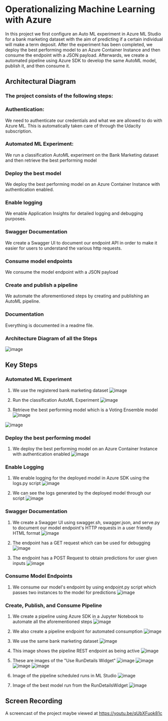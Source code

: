 
# Operationalizing Machine Learning with Azure

In this project we first configure an Auto ML experiment in Azure ML Studio for a bank marketing dataset with the aim of predicting if a certain individual will make a term deposit. After the experiment has been completed, we deploy the best performing model to an Azure Container Instance and then consume the endpoint with a JSON payload. Afterwards, we create a automated pipeline using Azure SDK to develop the same AutoML model, publish it, and then consume it.

## Architectural Diagram

### The project consists of the following steps:

### Authentication: 
We need to authenticate our credentials and what we are allowed to do with Azure ML. This is automatically taken care of through the Udacity subscription.

### Automated ML Experiment:
We run a classification AutoML experiment on the Bank Marketing dataset and then retrieve the best performing model

### Deploy the best model
We deploy the best performing model on an Azure Container Instance with authentication enabled.

### Enable logging
We enable Application Insights for detailed logging and debugging purposes.

### Swagger Documentation
We create a Swagger UI to document our endpoint API in order to make it easier for users to understand the various http requests.

### Consume model endpoints
We consume the model endpoint with a JSON payload

### Create and publish a pipeline
We automate the aforementioned steps by creating and publishing an AutoML pipeline.

### Documentation
Everything is documented in a readme file.

### Architecture Diagram of all the Steps
![image](https://user-images.githubusercontent.com/38438203/121116307-4f30c800-c7e4-11eb-92e3-8078b006f251.png)

## Key Steps

### Automated ML Experiment

  1. We use the registered bank marketing dataset
  ![image](https://user-images.githubusercontent.com/38438203/121117947-fc0c4480-c7e6-11eb-8f75-12b5edde0203.png)
  
  2. Run the classification AutoML Experiment
  ![image](https://user-images.githubusercontent.com/38438203/121118109-4988b180-c7e7-11eb-89ab-742c740db86d.png)

  3. Retrieve the best performing model which is a Voting Ensemble model
  ![image](https://user-images.githubusercontent.com/38438203/121118210-76d55f80-c7e7-11eb-89a6-e992cb8b07b8.png)
  
  ![image](https://user-images.githubusercontent.com/38438203/121118245-83f24e80-c7e7-11eb-9076-d0035c3a408f.png)
  
### Deploy the best performing model

  1. We deploy the best performing model on an Azure Container Instance with authentication enabled
  ![image](https://user-images.githubusercontent.com/38438203/121118620-2b6f8100-c7e8-11eb-8d9b-ff3012c8806f.png)

### Enable Logging

  1. We enable logging for the deployed model in Azure SDK using the logs.py script
  ![image](https://user-images.githubusercontent.com/38438203/121118826-85704680-c7e8-11eb-81ef-0b716ca40902.png)
  
  2. We can see the logs generated by the deployed model through our script 
  ![image](https://user-images.githubusercontent.com/38438203/121119074-fdd70780-c7e8-11eb-9095-00f706969078.png)

### Swagger Documentation

  1. We create a Swagger UI using swagger.sh, swagger.json, and serve.py to document our model endpoint's HTTP requests in a user friendly HTML format
  ![image](https://user-images.githubusercontent.com/38438203/121119313-62926200-c7e9-11eb-9e6e-0259a9a87cbb.png)
  
  2. The endpoint has a GET request which can be used for debugging
  ![image](https://user-images.githubusercontent.com/38438203/121119364-7a69e600-c7e9-11eb-8777-57beb636b378.png)
  
  3. The endpoint has a POST Request to obtain predictions for user given inputs
  ![image](https://user-images.githubusercontent.com/38438203/121119463-ac7b4800-c7e9-11eb-9bc5-3a332ce325b7.png)

### Consume Model Endpoints

  1. We consume our model's endpoint by using endpoint.py script which passes two instances to the model for predictions
  ![image](https://user-images.githubusercontent.com/38438203/121119713-21e71880-c7ea-11eb-87aa-131bd807b6e1.png)

### Create, Publish, and Consume Pipeline

  1. We create a pipeline using Azure SDK in a Jupyter Notebook to automate all the aforementioned steps
  ![image](https://user-images.githubusercontent.com/38438203/121120197-16482180-c7eb-11eb-8d76-be05032bc041.png)

  2. We also create a pipeline endpoint for automated consumption
  ![image](https://user-images.githubusercontent.com/38438203/121120318-53141880-c7eb-11eb-8b31-82286fa2a51d.png)

  3. We use the same bank marketing dataset
  ![image](https://user-images.githubusercontent.com/38438203/121120427-82c32080-c7eb-11eb-8328-d616317520a4.png)
  
  4. This image shows the pipeline REST endpoint as being active
  ![image](https://user-images.githubusercontent.com/38438203/121120552-c6b62580-c7eb-11eb-9763-cf60266499f4.png)

  5. These are images of the "Use RunDetails Widget"
  ![image](https://user-images.githubusercontent.com/38438203/121120655-00872c00-c7ec-11eb-8aa5-1a7fc4d23b5e.png)
  ![image](https://user-images.githubusercontent.com/38438203/121120672-0977fd80-c7ec-11eb-8e7f-7e2b6e5fed8d.png)
  ![image](https://user-images.githubusercontent.com/38438203/121120759-39bf9c00-c7ec-11eb-88ff-3435808c837a.png)
  ![image](https://user-images.githubusercontent.com/38438203/121120779-42b06d80-c7ec-11eb-9ac4-8ecc2fc8e6c8.png)

  6. Image of the pipeline scheduled runs in ML Studio
  ![image](https://user-images.githubusercontent.com/38438203/121120988-bc485b80-c7ec-11eb-8ac1-d5367e6b01d9.png)
  
  7. Image of the best model run from the RunDetailsWidget
  ![image](https://user-images.githubusercontent.com/38438203/121121208-25c86a00-c7ed-11eb-8ad7-3acafb546990.png)


## Screen Recording

A screencast of the project maybe viewed at https://youtu.be/qUbXFuok81c
